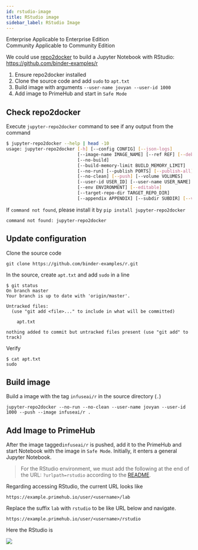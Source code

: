 ```yaml
---
id: rstudio-image
title: RStudio image
sidebar_label: RStudio Image
---
```


<div class="label-sect">
  <div class="ee-only tooltip">Enterprise
    <span class="tooltiptext">Applicable to Enterprise Edition</span>
  </div>
  <div class="ce-only tooltip">Community
    <span class="tooltiptext">Applicable to Community Edition</span>
  </div>
</div>


We could use [repo2docker](./repo2docker.md) to build a Jupyter Notebook with RStudio: https://github.com/binder-examples/r

1. Ensure repo2docker installed
2. Clone the source code and add `sudo` to `apt.txt`
3. Build image with arguments `--user-name jovyan --user-id 1000`
4. Add image to PrimeHub and start in `Safe Mode`

## Check repo2docker

Execute `jupyter-repo2docker` command to see if any output from the command

```bash
$ jupyter-repo2docker --help | head -10
usage: jupyter-repo2docker [-h] [--config CONFIG] [--json-logs]
                           [--image-name IMAGE_NAME] [--ref REF] [--debug]
                           [--no-build]
                           [--build-memory-limit BUILD_MEMORY_LIMIT]
                           [--no-run] [--publish PORTS] [--publish-all]
                           [--no-clean] [--push] [--volume VOLUMES]
                           [--user-id USER_ID] [--user-name USER_NAME]
                           [--env ENVIRONMENT] [--editable]
                           [--target-repo-dir TARGET_REPO_DIR]
                           [--appendix APPENDIX] [--subdir SUBDIR] [--version]
```

If `command not found`, please install it by `pip install jupyter-repo2docker`

```
command not found: jupyter-repo2docker
```

## Update configuration

Clone the source code

```
git clone https://github.com/binder-examples/r.git
```

In the source, create `apt.txt` and add `sudo` in a line

```
$ git status
On branch master
Your branch is up to date with 'origin/master'.

Untracked files:
  (use "git add <file>..." to include in what will be committed)

	apt.txt

nothing added to commit but untracked files present (use "git add" to track)
```

Verify

```
$ cat apt.txt
sudo
```

## Build image

Build a image with the tag `infuseai/r` in the source directory (`.`)

```
jupyter-repo2docker --no-run --no-clean --user-name jovyan --user-id 1000 --push --image infuseai/r .
```


## Add Image to PrimeHub

After the image tagged`infuseai/r` is pushed, add it to the PrimeHub and start Notebook with the image in `Safe Mode`. Initially, it enters a general Jupyter Notebook.

> For the RStudio environment, we must add the following at the end of the URL: `?urlpath=rstudio` according to the [README](https://github.com/binder-examples/r#url-addresses-for-rstudio-and-shiny-environments).

Regarding accessing RStudio, the current URL looks like

```
https://example.primehub.io/user/<username>/lab
```

Replace the suffix `lab` with `rstudio` to be like URL below and navigate.

```
https://example.primehub.io/user/<username>/rstudio
```

Here the RStudio is

![](assets/repo2docker-rstudio.png)